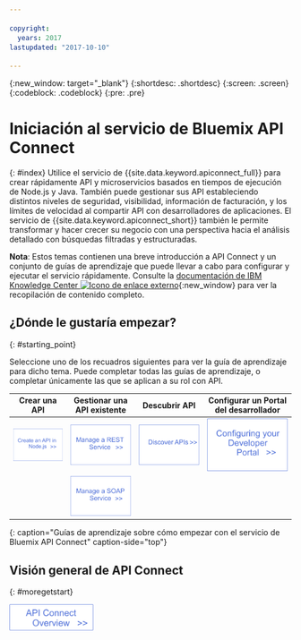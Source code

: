 ```yaml
---

copyright:
  years: 2017
lastupdated: "2017-10-10"

---
```



{:new_window: target="_blank"}
{:shortdesc: .shortdesc}
{:screen: .screen}
{:codeblock: .codeblock}
{:pre: .pre}

# Iniciación al servicio de Bluemix API Connect
{: #index}
Utilice el servicio de {{site.data.keyword.apiconnect_full}} para crear rápidamente
API y microservicios basados en tiempos de ejecución de Node.js y Java. También puede gestionar sus API estableciendo distintos niveles de seguridad, visibilidad, información de facturación, y los límites de velocidad al compartir API con desarrolladores de aplicaciones. El servicio de {{site.data.keyword.apiconnect_short}} también le permite transformar y hacer crecer su negocio con una perspectiva hacia el análisis detallado con búsquedas filtradas y estructuradas.

**Nota**: Estos temas contienen una breve introducción a API Connect y un conjunto de guías de aprendizaje que puede llevar a cabo para configurar y ejecutar el servicio rápidamente. Consulte la [documentación de IBM Knowledge Center ![Icono de enlace externo](../../icons/launch-glyph.svg "Icono de enlace externo")](https://www.ibm.com/support/knowledgecenter/SSFS6T/mapfiles/getting_started_bluemix.html){:new_window} para ver la recopilación de contenido completo.

## ¿Dónde le gustaría empezar?
{: #starting_point}

Seleccione uno de los recuadros siguientes para ver la guía de aprendizaje para dicho tema. Puede completar todas las guías de aprendizaje, o completar únicamente las que se aplican a su rol con API.

| Crear una API | Gestionar una API existente | Descubrir API | Configurar un Portal del desarrollador | 
|---------------|------------------------|---------------|-----------------|
| <a href="tutorials/tut_create_api_node.html"> <img src="/images/art_create_api_node.png" width="200" alt="Creación de una API con Node.js" /></a> | <a href="tutorials/tut_rest_landing.html"> <img src="/images/art_manage_rest_service.png" width="200" alt="Gestionar un servicio REST" /></a> | <a href="tutorials/tut_discover_apis.html"> <img src="/images/art_discover_apis.png" width="200" alt="Descubrimiento de API" /></a> | <a href="tutorials/tut_config_dev_portal.html"> <img src="/images/art_configure_dev_portal.png" width="200" alt="Configuración del Portal del desarrollador" /></a> | 
| | <a href="tutorials/tut_manage_soap_api.html"> <img src="/images/art_manage_soap_service.png" width="200" alt="Gestionar un servicio SOAP" /></a> | | |
{: caption="Guías de aprendizaje sobre cómo empezar con el servicio de Bluemix API Connect" caption-side="top"}

## Visión general de API Connect
{: #moregetstart}

<a href="apic_overview.html"> <img src="/images/art_apic_overview.png" width="150" alt="Enlace para tener una visión general de los materiales para API Connect."></a>




